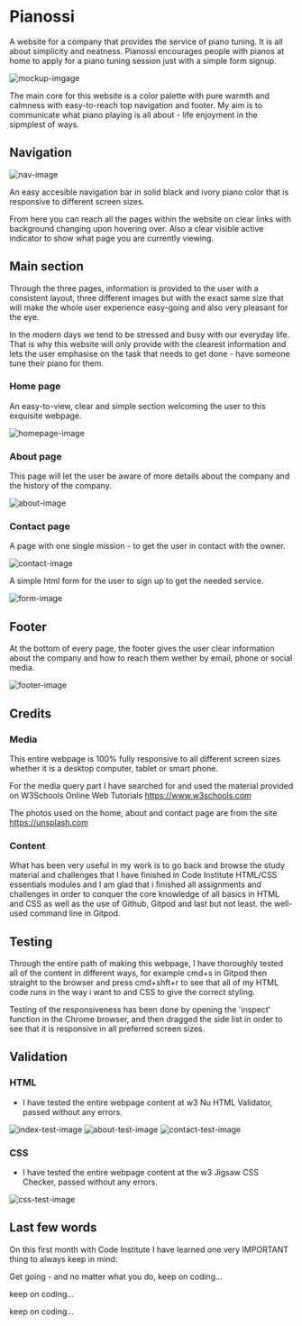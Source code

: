

# Pianossi


A website for a company that provides the service of piano tuning. It is all about simplicity and neatness.
Pianossi encourages people with pianos at home to apply for a piano tuning session just with a simple form signup.

![mockup-imgage](/assets/images/pianossi-mockup.png)

The main core for this website is a color palette with pure warmth and calmness with easy-to-reach top navigation and footer.
My aim is to communicate what piano playing is all about - life enjoyment in the sipmplest of ways.


## Navigation

![nav-image](/assets/images/nav-shot.png)

An easy accesible navigation bar in solid black and ivory piano color that is responsive to different screen sizes.

From here you can reach all the pages within the website on clear links with background changing upon hovering over. Also a clear visible active indicator to show what page you are currently viewing.


## Main section

Through the three pages, information is provided to the user with a consistent layout, three different images but with the exact same size that will make the whole user experience easy-going and also very pleasant for the eye.

In the modern days we tend to be stressed and busy with our everyday life. That is why this website will only provide with the clearest information and lets the user emphasise on the task that needs to get done - have someone tune their piano for them.


### Home page

An easy-to-view, clear and simple section welcoming the user to this exquisite webpage.

![homepage-image](/assets/images/home-shot.png)

### About page

This page will let the user be aware of more details about the company and the history of the company.

![about-image](/assets/images/about-shot.png)

### Contact page

A page with one single mission - to get the user in contact with the owner.

![contact-image](/assets/images/contact-shot.png)

A simple html form for the user to sign up to get the needed service.

![form-image](/assets/images/form-shot.png)


## Footer

At the bottom of every page, the footer gives the user clear information about the company and how to reach them wether by email, phone or social media.

![footer-image](/assets/images/footer-shot.png)


## Credits

### Media

This entire webpage is 100% fully responsive to all different screen sizes whether it is a desktop computer, tablet or smart phone.

For the media query part I have searched for and used the material provided on W3Schools Online Web Tutorials https://www.w3schools.com

The photos used on the home, about and contact page are from the site https://unsplash.com

### Content

What has been very useful in my work is to go back and browse the study material and challenges that I have finished in Code Institute HTML/CSS essentials modules and I am glad that i finished all assignments and challenges in order to conquer the core knowledge of all basics in HTML and CSS as well as the use of Github, Gitpod and last but not least. the well-used command line in Gitpod. 


## Testing

Through the entire path of making this webpage, I have thoroughly tested all of the content in different ways, for example cmd+s in Gitpod then straight to the browser and press cmd+shft+r to see that all of my HTML code runs in the way i want to and CSS to give the correct styling.

Testing of the responsiveness has been done by opening the 'inspect' function in the Chrome browser, and then dragged the side list in order to see that it is responsive in all preferred screen sizes.

## Validation

### HTML
   - I have tested the entire webpage content at w3 Nu HTML Validator, passed without any errors.

![index-test-image](/assets/images/index-test.png)
![about-test-image](/assets/images/about-test.png)
![contact-test-image](/assets/images/contact-test.png)

### CSS
   - I have tested the entire webpage content at the w3 Jigsaw CSS Checker, passed without any errors.

![css-test-image](/assets/images/css-test.png)

## Last few words
On this first month with Code Institute I have learned one very IMPORTANT thing to always keep in mind:

Get going - and no matter what you do, keep on coding...

keep on coding...

keep on coding...
